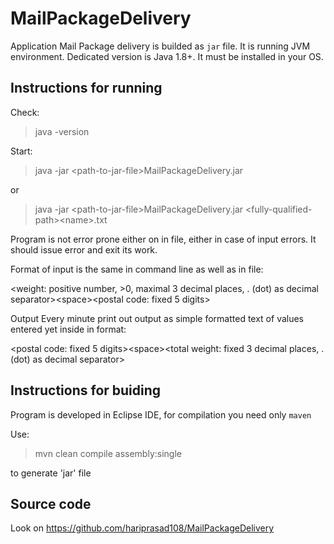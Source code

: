 MailPackageDelivery
===================

Application Mail Package delivery is builded as `jar` file. It is running JVM environment. Dedicated version is Java 1.8+. It must be installed in your OS.

Instructions for running
-----------------------

 Check:

> java -version 

Start:

> java -jar \<path-to-jar-file\>MailPackageDelivery.jar

or

> java -jar \<path-to-jar-file\>MailPackageDelivery.jar \<fully-qualified-path\>\<name\>.txt

Program is not error prone either on in file, either in case of input errors. It should issue error and exit its work.

Format of input is the same in command line as well as in file:

\<weight: positive number, >0, maximal 3 decimal places, . (dot) as decimal separator\>\<space\>\<postal code: fixed 5 digits\>

Output Every minute print out output as simple formatted text of values entered yet inside in format:

\<postal code: fixed 5 digits\>\<space\>\<total weight: fixed 3 decimal places, . (dot) as decimal separator\>


Instructions for buiding
------------------------

Program is developed in Eclipse IDE, for compilation you need only `maven`

Use:

> mvn clean compile assembly:single

to generate 'jar' file

Source code
-----------

Look on https://github.com/hariprasad108/MailPackageDelivery

